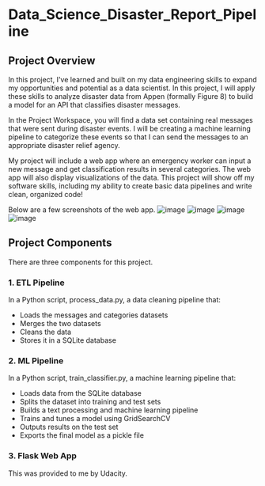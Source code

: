 # Data_Science_Disaster_Report_Pipeline
## Project Overview
In this project, I've learned and built on my data engineering skills to expand my opportunities and potential as a data scientist. In this project, I will apply these skills to analyze disaster data from Appen (formally Figure 8) to build a model for an API that classifies disaster messages.

In the Project Workspace, you will find a data set containing real messages that were sent during disaster events. I will be creating a machine learning pipeline to categorize these events so that I can send the messages to an appropriate disaster relief agency.

My project will include a web app where an emergency worker can input a new message and get classification results in several categories. The web app will also display visualizations of the data. This project will show off my software skills, including my ability to create basic data pipelines and write clean, organized code!

Below are a few screenshots of the web app.
![image](https://github.com/ali-who/Data_Science_Disaster_Report_Pipeline/assets/126905703/fb490304-a3ef-42cb-972e-6d5a89ffbccb)
![image](https://github.com/ali-who/Data_Science_Disaster_Report_Pipeline/assets/126905703/c49d4c0a-0876-4c7c-99d0-7ea7896fd82b)
![image](https://github.com/ali-who/Data_Science_Disaster_Report_Pipeline/assets/126905703/834d673e-164b-4a20-8ccb-357bbd1a0706)
![image](https://github.com/ali-who/Data_Science_Disaster_Report_Pipeline/assets/126905703/5e9c6a3b-3f8a-4ba8-b125-9beeb2837077)

## Project Components
There are three components for this project.

### 1. ETL Pipeline
In a Python script, process_data.py, a data cleaning pipeline that:

- Loads the messages and categories datasets
- Merges the two datasets
- Cleans the data
- Stores it in a SQLite database
### 2. ML Pipeline
In a Python script, train_classifier.py, a machine learning pipeline that:
- Loads data from the SQLite database
- Splits the dataset into training and test sets
- Builds a text processing and machine learning pipeline
- Trains and tunes a model using GridSearchCV
- Outputs results on the test set
- Exports the final model as a pickle file
### 3. Flask Web App
This was provided to me by Udacity.
